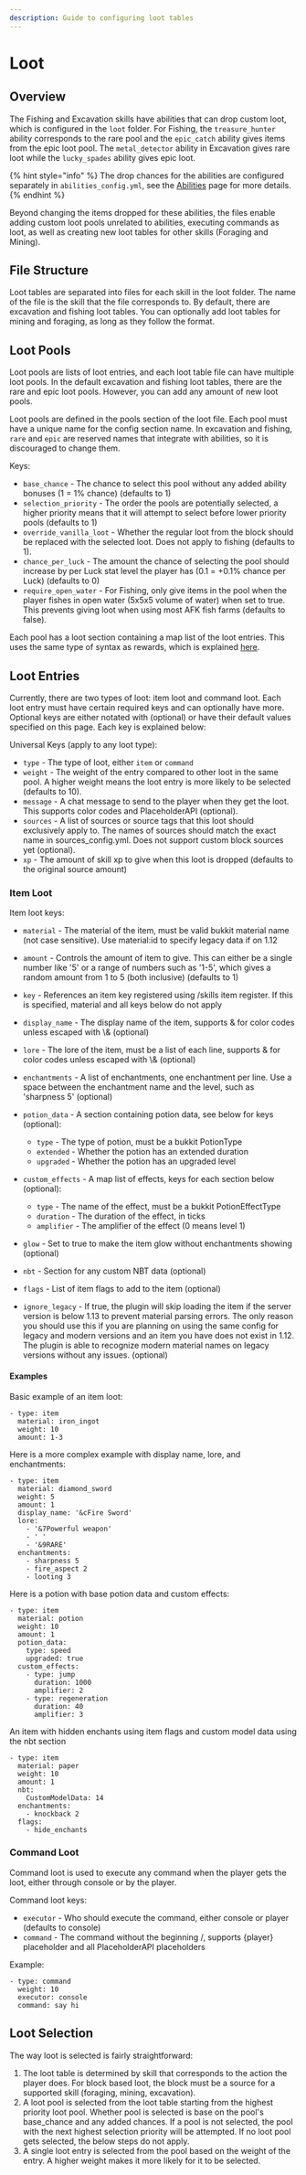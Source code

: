 ```yaml
---
description: Guide to configuring loot tables
---
```


# Loot

## Overview

The Fishing and Excavation skills have abilities that can drop custom loot, which is configured in the `loot` folder. For Fishing, the `treasure_hunter` ability corresponds to the rare pool and the `epic_catch` ability gives items from the epic loot pool. The `metal_detector` ability in Excavation gives rare loot while the `lucky_spades` ability gives epic loot.

{% hint style="info" %}
The drop chances for the abilities are configured separately in `abilities_config.yml`, see the [Abilities](abilities.md) page for more details.
{% endhint %}

Beyond changing the items dropped for these abilities, the files enable adding custom loot pools unrelated to abilities, executing commands as loot, as well as creating new loot tables for other skills (Foraging and Mining).

## File Structure

Loot tables are separated into files for each skill in the loot folder. The name of the file is the skill that the file corresponds to. By default, there are excavation and fishing loot tables. You can optionally add loot tables for mining and foraging, as long as they follow the format.

## Loot Pools

Loot pools are lists of loot entries, and each loot table file can have multiple loot pools. In the default excavation and fishing loot tables, there are the rare and epic loot pools. However, you can add any amount of new loot pools.

Loot pools are defined in the pools section of the loot file. Each pool must have a unique name for the config section name. In excavation and fishing, `rare` and `epic` are reserved names that integrate with abilities, so it is discouraged to change them.

Keys:

* `base_chance` - The chance to select this pool without any added ability bonuses (1 = 1% chance) (defaults to 1)
* `selection_priority` - The order the pools are potentially selected, a higher priority means that it will attempt to select before lower priority pools (defaults to 1)
* `override_vanilla_loot` - Whether the regular loot from the block should be replaced with the selected loot. Does not apply to fishing (defaults to 1).
* `chance_per_luck` - The amount the chance of selecting the pool should increase by per Luck stat level the player has (0.1 = +0.1% chance per Luck) (defaults to 0)
* `require_open_water` - For Fishing, only give items in the pool when the player fishes in open water (5x5x5 volume of water) when set to true. This prevents giving loot when using most AFK fish farms (defaults to false).

Each pool has a loot section containing a map list of the loot entries. This uses the same type of syntax as rewards, which is explained [here](https://wiki.aurelium.dev/skills/config/rewards#yaml-syntax).

## Loot Entries

Currently, there are two types of loot: item loot and command loot. Each loot entry must have certain required keys and can optionally have more. Optional keys are either notated with (optional) or have their default values specified on this page. Each key is explained below:

Universal Keys (apply to any loot type):

* `type` - The type of loot, either `item` or `command`
* `weight` - The weight of the entry compared to other loot in the same pool. A higher weight means the loot entry is more likely to be selected (defaults to 10).
* `message` - A chat message to send to the player when they get the loot. This supports color codes and PlaceholderAPI (optional).
* `sources` - A list of sources or source tags that this loot should exclusively apply to. The names of sources should match the exact name in sources\_config.yml. Does not support custom block sources yet (optional).
* `xp` - The amount of skill xp to give when this loot is dropped (defaults to the original source amount)

### Item Loot

Item loot keys:

* `material` - The material of the item, must be valid bukkit material name (not case sensitive). Use material:id to specify legacy data if on 1.12
*   `amount` - Controls the amount of item to give. This can either be a single number like '5' or a range of numbers such as '1-5', which gives a random amount from 1 to 5 (both inclusive) (defaults to 1)


* `key` - References an item key registered using /skills item register. If this is specified, material and all keys below do not apply
* `display_name` - The display name of the item, supports & for color codes unless escaped with \\& (optional)
* `lore` - The lore of the item, must be a list of each line, supports & for color codes unless escaped with \\& (optional)
* `enchantments` - A list of enchantments, one enchantment per line. Use a space between the enchantment name and the level, such as 'sharpness 5' (optional)
* `potion_data` - A section containing potion data, see below for keys (optional):
  * `type` - The type of potion, must be a bukkit PotionType
  * `extended` - Whether the potion has an extended duration
  * `upgraded` - Whether the potion has an upgraded level
* `custom_effects` - A map list of effects, keys for each section below (optional):
  * `type` - The name of the effect, must be a bukkit PotionEffectType
  * `duration` - The duration of the effect, in ticks
  * `amplifier` - The amplifier of the effect (0 means level 1)
* `glow` - Set to true to make the item glow without enchantments showing (optional)
* `nbt` - Section for any custom NBT data (optional)
* `flags` - List of item flags to add to the item (optional)
* `ignore_legacy` - If true, the plugin will skip loading the item if the server version is below 1.13 to prevent material parsing errors. The only reason you should use this if you are planning on using the same config for legacy and modern versions and an item you have does not exist in 1.12. The plugin is able to recognize modern material names on legacy versions without any issues. (optional)

#### Examples

Basic example of an item loot:

```
- type: item
  material: iron_ingot
  weight: 10
  amount: 1-3
```

Here is a more complex example with display name, lore, and enchantments:

```
- type: item
  material: diamond_sword
  weight: 5
  amount: 1
  display_name: '&cFire Sword'
  lore:
    - '&7Powerful weapon'
    - ' '
    - '&9RARE'
  enchantments:
    - sharpness 5
    - fire_aspect 2
    - looting 3
```

Here is a potion with base potion data and custom effects:

```
- type: item
  material: potion
  weight: 10
  amount: 1
  potion_data:
    type: speed
    upgraded: true
  custom_effects:
    - type: jump
      duration: 1000
      amplifier: 2
    - type: regeneration
      duration: 40
      amplifier: 3
```

An item with hidden enchants using item flags and custom model data using the nbt section

```
- type: item
  material: paper
  weight: 10
  amount: 1
  nbt:
    CustomModelData: 14
  enchantments:
    - knockback 2
  flags:
    - hide_enchants
```

### Command Loot

Command loot is used to execute any command when the player gets the loot, either through console or by the player.

Command loot keys:

* `executor` - Who should execute the command, either console or player (defaults to console)
* `command` - The command without the beginning /, supports {player} placeholder and all PlaceholderAPI placeholders

Example:

```
- type: command
  weight: 10
  executor: console
  command: say hi
```

## Loot Selection

The way loot is selected is fairly straightforward:

1. The loot table is determined by skill that corresponds to the action the player does. For block based loot, the block must be a source for a supported skill (foraging, mining, excavation).
2. A loot pool is selected from the loot table starting from the highest priority loot pool. Whether pool is selected is base on the pool's base\_chance and any added chances. If a pool is not selected, the pool with the next highest selection priority will be attempted. If no loot pool gets selected, the below steps do not apply.
3. A single loot entry is selected from the pool based on the weight of the entry. A higher weight makes it more likely for it to be selected.

